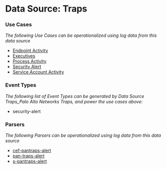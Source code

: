Data Source: Traps
==================

### Use Cases

_The following Use Cases can be operationalized using log data from this data source_

* [Endpoint Activity](usecase_endpoint_activity.md)
* [Executives](usecase_executives.md)
* [Process Activity](usecase_process_activity.md)
* [Security Alert](usecase_security_alert.md)
* [Service Account Activity](usecase_service_account_activity.md)


### Event Types

_The following list of Event Types can be generated by Data Source Traps_Palo Alto Networks Traps, and power the use cases above:_

- security-alert


### Parsers

_The following Parsers can be operationalized using log data from this data source_

* [cef-pantraps-alert](parserContent_cef-pantraps-alert.md)
* [pan-traps-alert](parserContent_pan-traps-alert.md)
* [s-pantraps-alert](parserContent_s-pantraps-alert.md)
